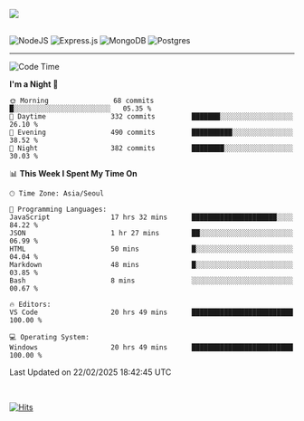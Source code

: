 ![](https://github-readme-stats.vercel.app/api?username=hqnseung&theme=dark&show_icons=true&hide_border=false&include_all_commits=false&count_private=true) <br/><br/>

![NodeJS](https://img.shields.io/badge/node.js-6DA55F?style=for-the-badge&logo=node.js&logoColor=white) 
![Express.js](https://img.shields.io/badge/express.js-%23404d59.svg?style=for-the-badge&logo=express&logoColor=%2361DAFB) ![MongoDB](https://img.shields.io/badge/MongoDB-%234ea94b.svg?style=for-the-badge&logo=mongodb&logoColor=white) ![Postgres](https://img.shields.io/badge/postgres-%23316192.svg?style=for-the-badge&logo=postgresql&logoColor=white)

---


<!--START_SECTION:waka-->
![Code Time](http://img.shields.io/badge/Code%20Time-196%20hrs%2033%20mins-blue)

**I'm a Night 🦉** 

```text
🌞 Morning                68 commits          █░░░░░░░░░░░░░░░░░░░░░░░░   05.35 % 
🌆 Daytime                332 commits         ███████░░░░░░░░░░░░░░░░░░   26.10 % 
🌃 Evening                490 commits         ██████████░░░░░░░░░░░░░░░   38.52 % 
🌙 Night                  382 commits         ████████░░░░░░░░░░░░░░░░░   30.03 % 
```


📊 **This Week I Spent My Time On** 

```text
🕑︎ Time Zone: Asia/Seoul

💬 Programming Languages: 
JavaScript               17 hrs 32 mins      █████████████████████░░░░   84.22 % 
JSON                     1 hr 27 mins        ██░░░░░░░░░░░░░░░░░░░░░░░   06.99 % 
HTML                     50 mins             █░░░░░░░░░░░░░░░░░░░░░░░░   04.04 % 
Markdown                 48 mins             █░░░░░░░░░░░░░░░░░░░░░░░░   03.85 % 
Bash                     8 mins              ░░░░░░░░░░░░░░░░░░░░░░░░░   00.67 % 

🔥 Editors: 
VS Code                  20 hrs 49 mins      █████████████████████████   100.00 % 

💻 Operating System: 
Windows                  20 hrs 49 mins      █████████████████████████   100.00 % 
```


 Last Updated on 22/02/2025 18:42:45 UTC
<!--END_SECTION:waka-->

<br>

[![Hits](https://hits.seeyoufarm.com/api/count/incr/badge.svg?url=https%3A%2F%2Fgithub.com%2Fhqnseung&count_bg=%2379C83D&title_bg=%23555555&icon=&icon_color=%23E7E7E7&title=hits&edge_flat=false)](https://hits.seeyoufarm.com)
